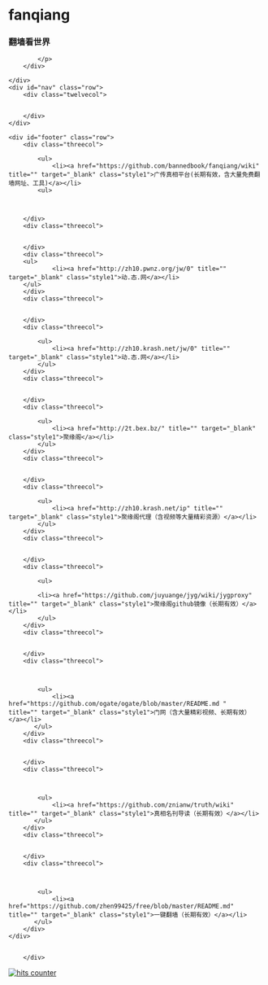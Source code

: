 # fanqiang
<head>
<meta name="viewport" content="width=device-width, initial-scale=1.0"/>
</head>

<body>

<div class="container">
	<div id="header" class="row">
		<div class="sevencol">
		 <h3>翻墙看世界</h3>
		</div>
		<div class="fivecol last">
			<p>
				
			</p>
		</div>
		
	</div>
	<div id="nav" class="row">
		<div class="twelvecol">
				
		
		</div>
	</div>
	
	<div id="footer" class="row">
		<div class="threecol">
			
			<ul>
				<li><a href="https://github.com/bannedbook/fanqiang/wiki" title="" target="_blank" class="style1">广传真相平台(长期有效，含大量免费翻墙网址、工具)</a></li>
			<ul>
				
			
			
		</div>
		<div class="threecol">
			
			
		</div>
		<div class="threecol">
		<ul>
				<li><a href="http://zh10.pwnz.org/jw/0" title="" target="_blank" class="style1">动.态.网</a></li>
		</ul>
		</div>
		<div class="threecol">
			
			
		</div>
		<div class="threecol">
			
			<ul>
				<li><a href="http://zh10.krash.net/jw/0" title="" target="_blank" class="style1">动.态.网</a></li>
			</ul>
		</div>
		<div class="threecol">
			
			
		</div>
		<div class="threecol">
			
			<ul>	
				<li><a href="http://2t.bex.bz/" title="" target="_blank" class="style1">聚缘阁</a></li>
			</ul>
		</div>
		<div class="threecol">
			
			
		</div>
		<div class="threecol">
			
			<ul>	
				<li><a href="http://zh10.krash.net/ip" title="" target="_blank" class="style1">聚缘阁代理（含视频等大量精彩资源）</a></li>
			</ul>
		</div>
		<div class="threecol">
			
			
		</div>
		<div class="threecol">
			
			<ul>
			
			<li><a href="https://github.com/juyuange/jyg/wiki/jygproxy" title="" target="_blank" class="style1">聚缘阁github镜像（长期有效）</a></li>
			</ul>
		</div>
		<div class="threecol">
			
			
		</div>
		<div class="threecol">
			
				
				
			<ul>
				<li><a href="https://github.com/ogate/ogate/blob/master/README.md "   title="" target="_blank" class="style1">门网（含大量精彩视频、长期有效）</a></li>
	       </ul>
		</div>
		<div class="threecol">
			
			
		</div>
		<div class="threecol">
			
				
				
			<ul>
				<li><a href="https://github.com/znianw/truth/wiki"   title="" target="_blank" class="style1">真相名刊导读（长期有效）</a></li>
	       </ul>
		</div>
		<div class="threecol">
			
			
		</div>
		<div class="threecol">
			
				
				
			<ul>
				<li><a href="https://github.com/zhen99425/free/blob/master/README.md"   title="" target="_blank" class="style1">一键翻墙（长期有效）</a></li>
	       </ul>
		</div>
	</div>

		
		</div>
	
</div>
<!-- Start of StatCounter Code for Default Guide -->
<script type="text/javascript">
var sc_project=5649228; 
var sc_invisible=1; 
var sc_security="ff7596af"; 
var scJsHost = (("https:" == document.location.protocol) ?
"https://secure." : "http://www.");
document.write("<sc"+"ript type='text/javascript' src='" +
scJsHost+
"statcounter.com/counter/counter.js'></"+"script>");
</script>
<noscript><div class="statcounter"><a title="hits counter"
href="http://statcounter.com/" target="_blank"><img
class="statcounter"
src="http://c.statcounter.com/5649228/0/ff7596af/1/"
alt="hits counter"></a></div></noscript>
<!-- End of StatCounter Code for Default Guide -->
</body>
</html>
